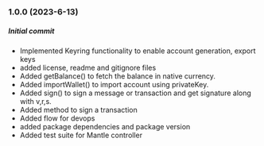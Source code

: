 ### 1.0.0 (2023-6-13)

##### Initial commit

- Implemented Keyring functionality to enable account generation, export keys
- added license, readme and gitignore files
- Added getBalance() to fetch the balance in native currency.
- Added importWallet() to import account using privateKey.
- Added sign() to sign a message or transaction and get signature along with v,r,s.
- Added method to sign a transaction
- Added flow for devops
- added package dependencies and package version
- Added test suite for Mantle controller